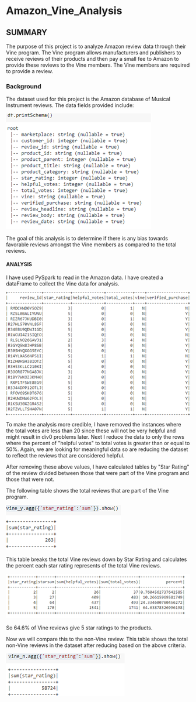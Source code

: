 # Amazon_Vine_Analysis
  
##  SUMMARY

The purpose of this project is to analyze Amazon review data through their Vine program.  The Vine program allows manufacturers and publishers to receive reviews of their products and then pay a small fee to Amazon to provide these reviews to the Vine members.  The Vine members are required to provide a review.  

### Background

The dataset used for this project is the Amazon database of Musical Instrument reviews.  The data fields provided include:

![](https://github.com/xactuary/Amazon_Vine_Analysis/blob/main/datasetschema.PNG)

The goal of this analysis is to determine if there is any bias towards favorable reviews amongst the Vine members as compared to the total reviews.

#### ANALYSIS

I have used PySpark to read in the Amazon data.  I have created a dataFrame to collect the Vine data for analysis.  

![](https://github.com/xactuary/Amazon_Vine_Analysis/blob/main/vine_df.PNG)

To make the analysis more credible, I have removed the instances where the total votes are less than 20 since these will not be very helpful and might result in div0 problems later.  Next I reduce the data to only the rows where the percent of "helpful votes" to total votes is greater than or equal to 50%.  Again, we are looking for meaningful data so are reducing the dataset to reflect the reviews that are considered helpful.  

After removing these above values, I have calculated tables by "Star Rating" of the review divided between those that were part of the Vine program and those that were not.  

The following table shows the total reviews that are part of the Vine program.

![](https://github.com/xactuary/Amazon_Vine_Analysis/blob/main/ttl_y_gt50pct.PNG)

This table breaks the total Vine reviews down by Star Rating and calculates the percent each star rating represents of the total Vine reviews.


![](https://github.com/xactuary/Amazon_Vine_Analysis/blob/main/vine_y_pct.PNG)

So 64.6% of Vine reviews give 5 star ratings to the products.

Now we will compare this to the non-Vine review.  This table shows the total non-Vine reviews in the dataset after reducing based on the above criteria.

![](https://github.com/xactuary/Amazon_Vine_Analysis/blob/main/ttl_n_gt50pct.PNG)




![]()
